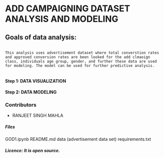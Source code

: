 # ADD CAMPAIGNING DATASET ANALYSIS AND MODELING

## Goals of data analysis:  

``` 

This analysis uses advertisement dataset where total converstion rates and approved conversion rates are been looked for the add clmaoign class, individuals age group, gender, and further these data are used for modeling. The model can be used for further predictive analysis.


``` 

#### Step 1: DATA VISUALIZATION  
#### Step 2: DATA MODELING



### Contributors
- RANJEET SINGH MAHLA








##### Files
GOD1.ipynb
README.md
data (advertisement data set)
requirements.txt



##### Licence: It is open source. 
